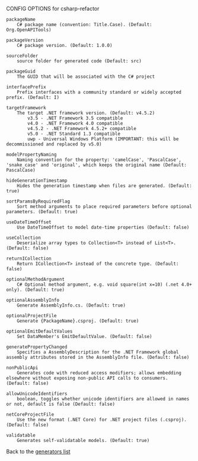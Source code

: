 
CONFIG OPTIONS for csharp-refactor

	packageName
	    C# package name (convention: Title.Case). (Default: Org.OpenAPITools)

	packageVersion
	    C# package version. (Default: 1.0.0)

	sourceFolder
	    source folder for generated code (Default: src)

	packageGuid
	    The GUID that will be associated with the C# project

	interfacePrefix
	    Prefix interfaces with a community standard or widely accepted prefix. (Default: I)

	targetFramework
	    The target .NET framework version. (Default: v4.5.2)
	        v3.5 - .NET Framework 3.5 compatible
	        v4.0 - .NET Framework 4.0 compatible
	        v4.5.2 - .NET Framework 4.5.2+ compatible
	        v5.0 - .NET Standard 1.3 compatible
	        uwp - Universal Windows Platform (IMPORTANT: this will be decommissioned and replaced by v5.0)

	modelPropertyNaming
	    Naming convention for the property: 'camelCase', 'PascalCase', 'snake_case' and 'original', which keeps the original name (Default: PascalCase)

	hideGenerationTimestamp
	    Hides the generation timestamp when files are generated. (Default: true)

	sortParamsByRequiredFlag
	    Sort method arguments to place required parameters before optional parameters. (Default: true)

	useDateTimeOffset
	    Use DateTimeOffset to model date-time properties (Default: false)

	useCollection
	    Deserialize array types to Collection<T> instead of List<T>. (Default: false)

	returnICollection
	    Return ICollection<T> instead of the concrete type. (Default: false)

	optionalMethodArgument
	    C# Optional method argument, e.g. void square(int x=10) (.net 4.0+ only). (Default: true)

	optionalAssemblyInfo
	    Generate AssemblyInfo.cs. (Default: true)

	optionalProjectFile
	    Generate {PackageName}.csproj. (Default: true)

	optionalEmitDefaultValues
	    Set DataMember's EmitDefaultValue. (Default: false)

	generatePropertyChanged
	    Specifies a AssemblyDescription for the .NET Framework global assembly attributes stored in the AssemblyInfo file. (Default: false)

	nonPublicApi
	    Generates code with reduced access modifiers; allows embedding elsewhere without exposing non-public API calls to consumers. (Default: false)

	allowUnicodeIdentifiers
	    boolean, toggles whether unicode identifiers are allowed in names or not, default is false (Default: false)

	netCoreProjectFile
	    Use the new format (.NET Core) for .NET project files (.csproj). (Default: false)

	validatable
	    Generates self-validatable models. (Default: true)

Back to the [generators list](README.md)
